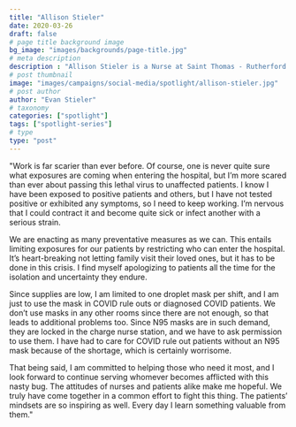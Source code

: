 ```yaml
---
title: "Allison Stieler"
date: 2020-03-26
draft: false
# page title background image
bg_image: "images/backgrounds/page-title.jpg"
# meta description
description : "Allison Stieler is a Nurse at Saint Thomas - Rutherford Hospital."
# post thumbnail
image: "images/campaigns/social-media/spotlight/allison-stieler.jpg"
# post author
author: "Evan Stieler"
# taxonomy
categories: ["spotlight"]
tags: ["spotlight-series"]
# type
type: "post"
---
```


"Work is far scarier than ever before. Of course, one is never quite sure what exposures are coming when entering the hospital, but I’m more scared than ever about passing this lethal virus to unaffected patients. I know I have been exposed to positive patients and others, but I have not tested positive or exhibited any symptoms, so I need to keep working. I’m nervous that I could contract it and become quite sick or infect another with a serious strain.

We are enacting as many preventative measures as we can. This entails limiting exposures for our patients by restricting who can enter the hospital. It’s heart-breaking not letting family visit their loved ones, but it has to be done in this crisis. I find myself apologizing to patients all the time for the isolation and uncertainty they endure.

Since supplies are low, I am limited to one droplet mask per shift, and I am just to use the mask in COVID rule outs or diagnosed COVID patients. We don’t use masks in any other rooms since there are not enough, so that leads to additional problems too. Since N95 masks are in such demand, they are locked in the charge nurse station, and we have to ask permission to use them. I have had to care for COVID rule out patients without an N95 mask because of the shortage, which is certainly worrisome.

That being said, I am committed to helping those who need it most, and I look forward to continue serving whomever becomes afflicted with this nasty bug. The attitudes of nurses and patients alike make me hopeful. We truly have come together in a common effort to fight this thing. The patients’ mindsets are so inspiring as well. Every day I learn something valuable from them."